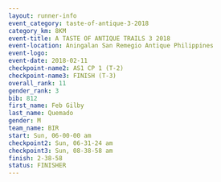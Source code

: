 ```yaml
---
layout: runner-info 
event_category: taste-of-antique-3-2018 
category_km: 8KM 
event-title: A TASTE OF ANTIQUE TRAILS 3 2018 
event-location: Aningalan San Remegio Antique Philippines 
event-logo: 
event-date: 2018-02-11 
checkpoint-name2: AS1 CP 1 (T-2) 
checkpoint-name3: FINISH (T-3) 
overall_rank: 11
gender_rank: 3
bib: 812
first_name: Feb Gilby
last_name: Quemado
gender: M
team_name: BIR
start: Sun, 06-00-00 am
checkpoint2: Sun, 06-31-24 am
checkpoint3: Sun, 08-38-58 am
finish: 2-38-58
status: FINISHER
---
```

